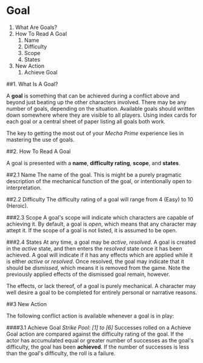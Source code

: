 Goal
====
1. What Are Goals?
2. How To Read A Goal
	1. Name
	2. Difficulty
	3. Scope
	4. States
3. New Action
	1. Achieve Goal

##1. What Is A Goal?

A **goal** is something that can be achieved during a conflict above and beyond just beating up the other characters involved. There may be any number of goals, depending on the situation. Available goals should written down somewhere where they are visible to all players. Using index cards for each goal or a central sheet of paper listing all goals both work.

The key to getting the most out of your *Mecha Prime* experience lies in mastering the use of goals.

##2. How To Read A Goal

A goal is presented with a **name**, **difficulty rating**, **scope**, and **states**.

##2.1 Name
The name of the goal. This is might be a purely pragmatic description of the mechanical function of the goal, or intentionally open to interpretation.

##2.2 Difficulty
The difficulty rating of a goal will range from 4 (Easy) to 10 (Heroic).

###2.3 Scope
A goal's scope will indicate which characters are capable of achieving it. By default, a goal is *open*, which means that any character may attept it. If the scope of a goal is not listed, it is assumed to be open.

###2.4 States
At any time, a goal may be *active*, *resolved*. A goal is created in the *active* state, and then enters the *resolved* state once it has been achieved. A goal will indicate if it has any effects which are applied while it is either *active* or *resolved*. Once resolved, the goal may indicate that it should be *dismissed*, which means it is removed from the game. Note the previously applied effects of the dismissed goal remain, however.

The effects, or lack thereof, of a goal is purely mechanical. A character may well desire a goal to be completed for entirely personal or narrative reasons.

##3 New Action

The following conflict action is available whenever a goal is in play:

####3.1 Achieve Goal
*Strike Pool: [1] to [6]*
Successes rolled on a Achieve Goal action are compared against the difficulty rating of the goal. If the actor has accumulated equal or greater number of successes as the goal's difficulty, the goal has been **achieved**. If the number of successes is less than the goal's difficulty, the roll is a failure.

